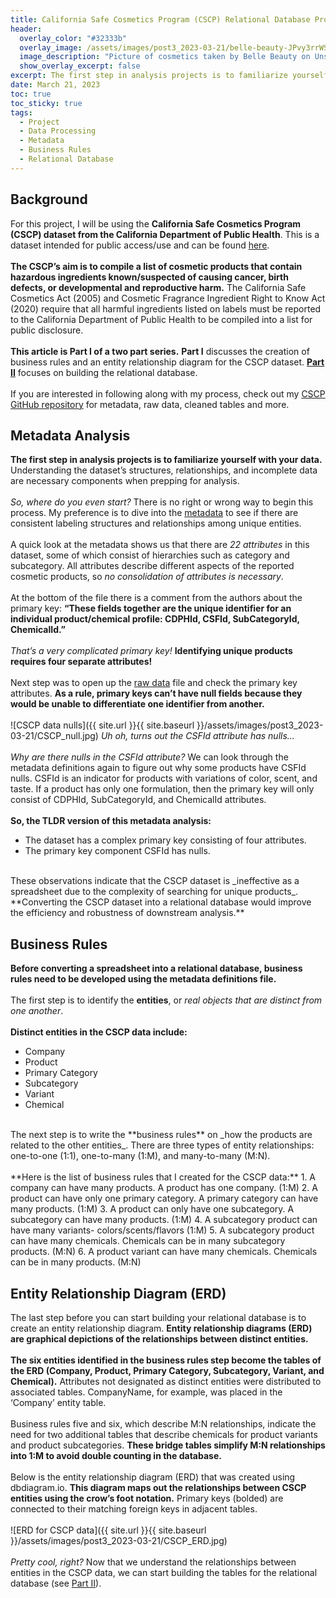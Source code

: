 ```yaml
---
title: California Safe Cosmetics Program (CSCP) Relational Database Project Part I
header:
  overlay_color: "#32333b"
  overlay_image: /assets/images/post3_2023-03-21/belle-beauty-JPvy3rrWSeM-unsplash.jpg
  image_description: "Picture of cosmetics taken by Belle Beauty on Unsplash"
  show_overlay_excerpt: false
excerpt: The first step in analysis projects is to familiarize yourself with your data. Understanding the dataset’s structures, relationships, and incomplete data are necessary components when prepping for analysis…
date: March 21, 2023
toc: true
toc_sticky: true
tags:
  - Project
  - Data Processing
  - Metadata
  - Business Rules
  - Relational Database
---
```

## Background

For this project, I will be using the **California Safe Cosmetics Program (CSCP) dataset from the California Department of Public Health**. This is a dataset intended for public access/use and can be found <a href="https://catalog.data.gov/dataset/chemicals-in-cosmetics-7d6ab">here</a>.
<br><br>
**The CSCP’s aim is to compile a list of cosmetic products that contain hazardous ingredients known/suspected of causing cancer, birth defects, or developmental and reproductive harm.** The California Safe Cosmetics Act (2005) and Cosmetic Fragrance Ingredient Right to Know Act (2020) require that all harmful ingredients listed on labels must be reported to the California Department of Public Health to be compiled into a list for public disclosure. 
<br><br>
**This article is Part I of a two part series.** **Part I** discusses the creation of business rules and an entity relationship diagram for the CSCP dataset. **<a href="https://hjkissinger.info/CSCPpt2/">Part II</a>** focuses on building the relational database.
<br><br>
If you are interested in following along with my process, check out my <a href="https://github.com/hjkissinger/CSCP-RelationalDB">CSCP GitHub repository</a> for metadata, raw data, cleaned tables and more.

## Metadata Analysis

**The first step in analysis projects is to familiarize yourself with your data.** Understanding the dataset’s structures, relationships, and incomplete data are necessary components when prepping for analysis. 
<br><br>
_So, where do you even start?_ There is no right or wrong way to begin this process. My preference is to dive into the <a href="https://github.com/hjkissinger/CSCP-RelationalDB/blob/main/CSV-files/chemicalsincosmetics-dd.xlsx">metadata</a> to see if there are consistent labeling structures and relationships among unique entities. 
<br><br>
A quick look at the metadata shows us that there are _22 attributes_ in this dataset, some of which consist of hierarchies such as category and subcategory. All attributes describe different aspects of the reported cosmetic products, so _no consolidation of attributes is necessary_.
<br><br>
At the bottom of the file there is a comment from the authors about the primary key: **“These fields together are the unique identifier for an individual product/chemical profile: CDPHId, CSFId, SubCategoryId, ChemicalId.”** 
<br><br>
_That’s a very complicated primary key!_ **Identifying unique products requires four separate attributes!**
<br><br>
Next step was to open up the <a href="https://github.com/hjkissinger/CSCP-RelationalDB/blob/main/CSV-files/cscpopendata%20copy.csv.zip">raw data</a> file and check the primary key attributes. **As a rule, primary keys can’t have null fields because they would be unable to differentiate one identifier from another.** 
<br><br>
![CSCP data nulls]({{ site.url }}{{ site.baseurl }}/assets/images/post3_2023-03-21/CSCP_null.jpg)
_Uh oh, turns out the CSFId attribute has nulls..._
<br><br>
_Why are there nulls in the CSFId attribute?_ We can look through the metadata definitions again to figure out why some products have CSFId nulls. CSFId is an indicator for products with variations of color, scent, and taste. If a product has only one formulation, then the primary key will only consist of CDPHId, SubCategoryId, and ChemicalId attributes. 
<br><br>
**So, the TLDR version of this metadata analysis:**
* The dataset has a complex primary key consisting of four attributes.
* The primary key component CSFId has nulls.

<br>
These observations indicate that the CSCP dataset is _ineffective as a spreadsheet due to the complexity of searching for unique products_. **Converting the CSCP dataset into a relational database would improve the efficiency and robustness of downstream analysis.**

## Business Rules

**Before converting a spreadsheet into a relational database, business rules need to be developed using the metadata definitions file.** 
<br><br>
The first step is to identify the **entities**, or _real objects that are distinct from one another_. 
<br><br>
**Distinct entities in the CSCP data include:**
* Company
* Product
* Primary Category
* Subcategory
* Variant
* Chemical

<br>
The next step is to write the **business rules** on _how the products are related to the other entities_. There are three types of entity relationships: one-to-one (1:1), one-to-many (1:M), and many-to-many (M:N).
<br><br>
**Here is the list of business rules that I created for the CSCP data:**
1. A company can have many products. A product has one company. (1:M)
2. A product can have only one primary category. A primary category can have many products. (1:M)
3. A product can only have one subcategory. A subcategory can have many products. (1:M)
4. A subcategory product can have many variants- colors/scents/flavors (1:M)
5. A subcategory product can have many chemicals. Chemicals can be in many subcategory products. (M:N)
6. A product variant can have many chemicals. Chemicals can be in many products. (M:N)

## Entity Relationship Diagram (ERD)

The last step before you can start building your relational database is to create an entity relationship diagram. **Entity relationship diagrams (ERD) are graphical depictions of the relationships between distinct entities.** 
<br><br>
**The six entities identified in the business rules step become the tables of the ERD (Company, Product, Primary Category, Subcategory, Variant, and Chemical).** Attributes not designated as distinct entities were distributed to associated tables. CompanyName, for example, was placed in the ‘Company’ entity table.
<br><br>
Business rules five and six, which describe M:N relationships, indicate the need for two additional tables that describe chemicals for product variants and product subcategories. **These bridge tables simplify M:N relationships into 1:M to avoid double counting in the database.**
<br><br>
Below is the entity relationship diagram (ERD) that was created using dbdiagram.io. **This diagram maps out the relationships between CSCP entities using the crow’s foot notation.** Primary keys (bolded) are connected to their matching foreign keys in adjacent tables.
<br><br>
![ERD for CSCP data]({{ site.url }}{{ site.baseurl }}/assets/images/post3_2023-03-21/CSCP_ERD.jpg)
<br><br>
_Pretty cool, right?_ Now that we understand the relationships between entities in the CSCP data, we can start building the tables for the relational database (see <a href='https://hjkissinger.info/CSCPpt2/'>Part II</a>).
